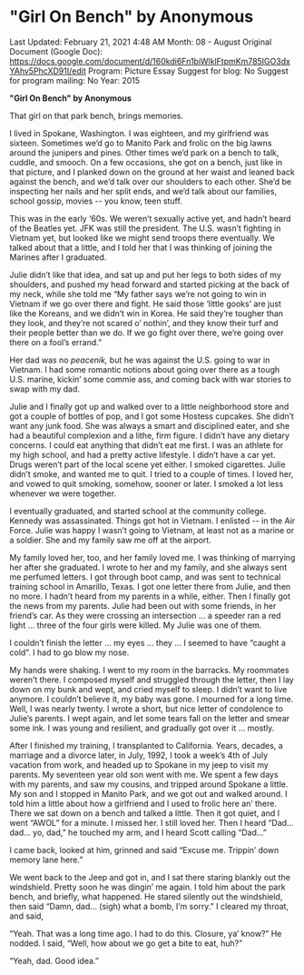 # "Girl On Bench" by Anonymous

Last Updated: February 21, 2021 4:48 AM
Month: 08 - August
Original Document (Google Doc): https://docs.google.com/document/d/160kdi6Fn1biWlklFtpmKm785IGO3dxYAhv5PhcXD91I/edit
Program: Picture Essay
Suggest for blog: No
Suggest for program mailing: No
Year: 2015

**"Girl On Bench" by Anonymous**

That girl on that park bench, brings memories.

I lived in Spokane, Washington. I was eighteen, and my girlfriend was sixteen. Sometimes we’d go to Manito Park and frolic on the big lawns around the junipers and pines. Other times we’d park on a bench to talk, cuddle, and smooch. On a few occasions, she got on a bench, just like in that picture, and I planked down on the ground at her waist and leaned back against the bench, and we’d talk over our shoulders to each other. She’d be inspecting her nails and her split ends, and we’d talk about our families, school gossip, movies -- you know, teen stuff.

This was in the early ‘60s. We weren’t sexually active yet, and hadn’t heard of the Beatles yet. JFK was still the president. The U.S. wasn’t fighting in Vietnam yet, but looked like we might send troops there eventually. We talked about that a little, and I told her that I was thinking of joining the Marines after I graduated.

Julie didn’t like that idea, and sat up and put her legs to both sides of my shoulders, and pushed my head forward and started picking at the back of my neck, while she told me “My father says we’re not going to win in Vietnam if we go over there and fight. He said those ‘little gooks’ are just like the Koreans, and we didn’t win in Korea. He said they’re tougher than they look, and they’re not scared o’ nothin’, and they know their turf and their people better than we do. If we go fight over there, we’re going over there on a fool’s errand.”

Her dad was no *peacenik,* but he was against the U.S. going to war in Vietnam. I had some romantic notions about going over there as a tough U.S. marine, kickin’ some commie ass, and coming back with war stories to swap with my dad.

Julie and I finally got up and walked over to a little neighborhood store and got a couple of bottles of pop, and I got some Hostess cupcakes. She didn’t want any junk food. She was always a smart and disciplined eater, and she had a beautiful complexion and a lithe, firm figure. I didn’t have any dietary concerns. I could eat anything that didn’t eat me first. I was an athlete for my high school, and had a pretty active lifestyle. I didn’t have a car yet. Drugs weren’t part of the local scene yet either. I smoked cigarettes. Julie didn’t smoke, and wanted me to quit. I tried to a couple of times. I loved her, and vowed to quit smoking, somehow, sooner or later. I smoked a lot less whenever we were together.

I eventually graduated, and started school at the community college. Kennedy was assassinated. Things got hot in Vietnam. I enlisted -- in the Air Force. Julie was happy I wasn’t going to Vietnam, at least not as a marine or a soldier. She and my family saw me off at the airport.

My family loved her, too, and her family loved me. I was thinking of marrying her after she graduated. I wrote to her and my family, and she always sent me perfumed letters. I got through boot camp, and was sent to technical training school in Amarillo, Texas. I got one letter there from Julie, and then no more. I hadn’t heard from my parents in a while, either. Then I finally got the news from my parents. Julie had been out with some friends, in her friend’s car. As they were crossing an intersection … a speeder ran a red light … three of the four girls were killed. My Julie was one of them.

I couldn’t finish the letter … my eyes … they … I seemed to have “caught a cold”. I had to go blow my nose.

My hands were shaking. I went to my room in the barracks. My roommates weren’t there. I composed myself and struggled through the letter, then I lay down on my bunk and wept, and cried myself to sleep. I didn’t want to live anymore. I couldn’t believe it, my baby was gone. I mourned for a long time. Well, I was nearly twenty. I wrote a short, but nice letter of condolence to Julie’s parents. I wept again, and let some tears fall on the letter and smear some ink. I was young and resilient, and gradually got over it … mostly.

After I finished my training, I transplanted to California. Years, decades, a marriage and a divorce later, in July, 1992, I took a week’s 4th of July vacation from work, and headed up to Spokane in my jeep to visit my parents. My seventeen year old son went with me. We spent a few days with my parents, and saw my cousins, and tripped around Spokane a little. My son and I stopped in Manito Park, and we got out and walked around. I told him a little about how a girlfriend and I used to frolic here an’ there. There we sat down on a bench and talked a little. Then it got quiet, and I went “AWOL” for a minute. I missed her. I still loved her. Then I heard “Dad… dad… yo, dad,” he touched my arm, and I heard Scott calling “Dad…”

I came back, looked at him, grinned and said “Excuse me. Trippin’ down memory lane here.”

We went back to the Jeep and got in, and I sat there staring blankly out the windshield. Pretty soon he was dingin’ me again. I told him about the park bench, and briefly, what happened. He stared silently out the windshield, then said “Damn, dad… (sigh) what a bomb, I’m sorry.” I cleared my throat, and said,

“Yeah. That was a long time ago. I had to do this. Closure, ya’ know?” He nodded. I said, “Well, how about we go get a bite to eat, huh?”

“Yeah, dad. Good idea.”